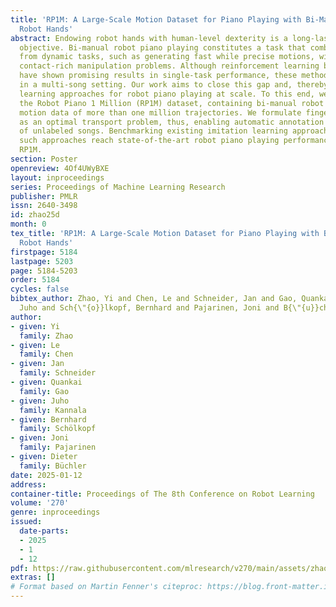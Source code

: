 ```yaml
---
title: 'RP1M: A Large-Scale Motion Dataset for Piano Playing with Bi-Manual Dexterous
  Robot Hands'
abstract: Endowing robot hands with human-level dexterity is a long-lasting research
  objective. Bi-manual robot piano playing constitutes a task that combines challenges
  from dynamic tasks, such as generating fast while precise motions, with slower but
  contact-rich manipulation problems. Although reinforcement learning based approaches
  have shown promising results in single-task performance, these methods struggle
  in a multi-song setting. Our work aims to close this gap and, thereby, enable imitation
  learning approaches for robot piano playing at scale. To this end, we introduce
  the Robot Piano 1 Million (RP1M) dataset, containing bi-manual robot piano playing
  motion data of more than one million trajectories. We formulate finger placements
  as an optimal transport problem, thus, enabling automatic annotation of vast amounts
  of unlabeled songs. Benchmarking existing imitation learning approaches shows that
  such approaches reach state-of-the-art robot piano playing performance by leveraging
  RP1M.
section: Poster
openreview: 4Of4UWyBXE
layout: inproceedings
series: Proceedings of Machine Learning Research
publisher: PMLR
issn: 2640-3498
id: zhao25d
month: 0
tex_title: 'RP1M: A Large-Scale Motion Dataset for Piano Playing with Bi-Manual Dexterous
  Robot Hands'
firstpage: 5184
lastpage: 5203
page: 5184-5203
order: 5184
cycles: false
bibtex_author: Zhao, Yi and Chen, Le and Schneider, Jan and Gao, Quankai and Kannala,
  Juho and Sch{\"{o}}lkopf, Bernhard and Pajarinen, Joni and B{\"{u}}chler, Dieter
author:
- given: Yi
  family: Zhao
- given: Le
  family: Chen
- given: Jan
  family: Schneider
- given: Quankai
  family: Gao
- given: Juho
  family: Kannala
- given: Bernhard
  family: Schölkopf
- given: Joni
  family: Pajarinen
- given: Dieter
  family: Büchler
date: 2025-01-12
address:
container-title: Proceedings of The 8th Conference on Robot Learning
volume: '270'
genre: inproceedings
issued:
  date-parts:
  - 2025
  - 1
  - 12
pdf: https://raw.githubusercontent.com/mlresearch/v270/main/assets/zhao25d/zhao25d.pdf
extras: []
# Format based on Martin Fenner's citeproc: https://blog.front-matter.io/posts/citeproc-yaml-for-bibliographies/
---
```

